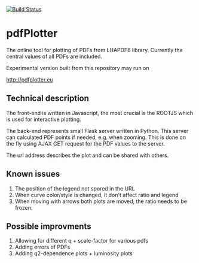 [![Build Status](https://travis-ci.org/zleba/pdfPlotter.svg?branch=master)](https://travis-ci.org/zleba/pdfPlotter)
# pdfPlotter
The online tool for plotting of PDFs from LHAPDF6 library.
Currently the central values of all PDFs are included.

Experimental version built from this repository may run on

http://pdfplotter.eu

## Technical description
The front-end is written in Javascript, the most crucial is the ROOTJS which is used for interactive plotting.

The back-end represents small Flask server written in Python.
This server can calculated PDF points if needed, e.g. when zooming.
This is done on the fly using AJAX GET request for the PDF values to the server.

The url address describes the plot and can be shared with others.


## Known issues
1) The position of the legend not spored in the URL
2) When curve color/style is changed, it don't affect ratio and legend
3) When moving with arrows both plots are moved, the ratio needs to be frozen.

## Possible improvments
1) Allowing for different q + scale-factor for various pdfs
2) Adding errors of PDFs
3) Adding q2-dependence plots + luminosity plots
